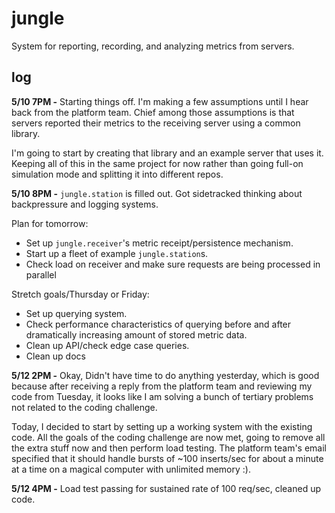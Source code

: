 # jungle

System for reporting, recording, and analyzing metrics from servers.

## log

**5/10 7PM -** Starting things off. I'm making a few assumptions until I hear back from the platform team. Chief among those assumptions is that servers reported their metrics to the receiving server using a common library.

I'm going to start by creating that library and an example server that uses it. Keeping all of this in the same project for now rather than going full-on simulation mode and splitting it into different repos.

**5/10 8PM -** `jungle.station` is filled out. Got sidetracked thinking about backpressure and logging systems. 

Plan for tomorrow:
- Set up `jungle.receiver`'s metric receipt/persistence mechanism. 
- Start up a fleet of example `jungle.station`s.
- Check load on receiver and make sure requests are being processed in parallel

Stretch goals/Thursday or Friday:
- Set up querying system.
- Check performance characteristics of querying before and after dramatically increasing amount of stored metric data.
- Clean up API/check edge case queries.
- Clean up docs

**5/12 2PM -** Okay, Didn't have time to do anything yesterday, which is good because after receiving a reply from the platform team and reviewing my code from Tuesday, it looks like I am solving a bunch of tertiary problems not related to the coding challenge.

Today, I decided to start by setting up a working system with the existing code. All the goals of the coding challenge are now met, going to remove all the extra stuff now and then perform load testing. The platform team's email specified that it should handle bursts of ~100 inserts/sec for about a minute at a time on a magical computer with unlimited memory :).

**5/12 4PM -** Load test passing for sustained rate of 100 req/sec, cleaned up code.